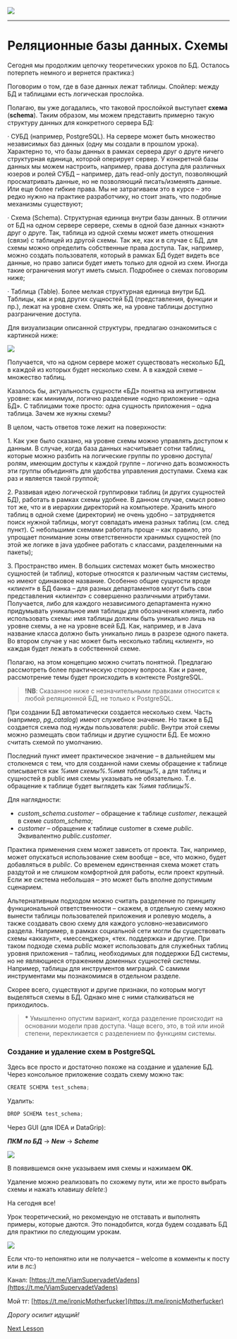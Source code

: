![](../../commonmedia/header.png)

***

   

Реляционные базы данных. Схемы
==============================

Сегодня мы продолжим цепочку теоретических уроков по БД. Осталось потерпеть немного и вернется практика:)

Поговорим о том, где в базе данных лежат таблицы. Спойлер: между БД и таблицами есть логическая прослойка.

Полагаю, вы уже догадались, что таковой прослойкой выступает **схема** (**schema**). Таким образом, мы можем представить примерно такую структуру данных для конкретного сервера БД:

· СУБД (например, PostgreSQL). На сервере может быть множество независимых баз данных (одну мы создали в прошлом урока). Характерно то, что базы данных в рамках сервера друг о друге ничего структурная единица, которой оперирует сервер. У конкретной базы данных мы можем настроить, например, права доступа для различных юзеров и ролей СУБД – например, дать read-only доступ, позволяющий просматривать данные, но не позволяющий писать/изменять данные. Или еще более гибкие права. Мы не затрагиваем это в курсе – это редко нужно на практике разработчику, но стоит знать, что подобные механизмы существуют;

· Схема (Schema). Структурная единица внутри базы данных. В отличии от БД на одном сервере сервере, схемы в одной базе данных «знают» друг о друге. Так, таблица из одной схемы может иметь отношения (связи) с таблицей из другой схемы. Так же, как и в случае с БД, для схемы можно определить собственные права доступа. Так, например, можно создать пользователя, который в рамках БД будет видеть все данные, но право записи будет иметь только для одной из схем. Иногда такие ограничения могут иметь смысл. Подробнее о схемах поговорим ниже;

· Таблица (Table). Более мелкая структурная единица внутри БД. Таблицы, как и ряд других сущностей БД (представления, функции и пр.), лежат на уровне схем. Опять же, на уровне таблицы доступно разграничение доступа.

Для визуализации описанной структуры, предлагаю ознакомиться с картинкой ниже:

![](bb961f3c96dc6e966101b.png)

Получается, что на одном сервере может существовать несколько БД, в каждой из которых будет несколько схем. А в каждой схеме – множество таблиц.

Казалось бы, актуальность сущности «БД» понятна на интуитивном уровне: как минимум, логично разделение «одно приложение – одна БД». С таблицами тоже просто: одна сущность приложения – одна таблица. Зачем же нужны схемы?

В целом, часть ответов тоже лежит на поверхности:

1\. Как уже было сказано, на уровне схемы можно управлять доступом к данным. В случае, когда база данных насчитывает сотни таблиц, которые можно разбить на логические группы по уровню доступа/ролям, имеющим доступы к каждой группе – логично дать возможность эти группы объединять для удобства управления доступами. Схема как раз и является такой группой;

2\. Развивая идею логической группировки таблиц (и других сущностей БД), работать в рамках схемы удобнее. В данном случае, смысл ровно тот же, что и в иерархии директорий на компьютере. Хранить много таблиц в одной схеме (директории) не очень удобно – затрудняется поиск нужной таблицы, могут совпадать имена разных таблиц (см. след пункт). С небольшими схемами работать проще – как правило, это упрощает понимание зоны ответственности хранимых сущностей (по этой же логике в java удобнее работать с классами, разделенными на пакеты);

3\. Пространство имен. В больших системах может быть множество сущностей (и таблиц), которые относятся к различным частям системы, но имеют одинаковое название. Особенно общие сущности вроде «_клиент_» в БД банка – для разных департаментов могут быть свои представления «_клиента_» с совершенно различными атрибутами. Получается, либо для каждого независимого департамента нужно придумывать уникальное имя таблицы для обозначения клиента, либо использовать схемы: имя таблицы должны быть уникально лишь на уровне схемы, а не на уровне всей БД. Как, например, и в Java название класса должно быть уникально лишь в разрезе одного пакета. Во втором случае у нас может быть несколько таблиц «_клиент_», но каждая будет лежать в собственной схеме.

Полагаю, на этом концепцию можно считать понятной. Предлагаю рассмотреть более практическую сторону вопроса. Как и ранее, рассмотрение темы будет происходить в контексте PostgreSQL.

> **!NB**: Сказанное ниже с незначительными правками относится к любой реляционной БД, не только к PostgreSQL.

При создании БД автоматически создается несколько схем. Часть (например, _pg\_catalog_) имеют служебное значение. Но также в БД создается схема под нужды пользователя: _public_. Внутри этой схемы можно размещать свои таблицы и другие сущности БД. Ее можно считать схемой по умолчанию.

Последний пункт имеет практическое значение – в дальнейшем мы столкнемся с тем, что для созданной нами схемы обращение к таблице описывается как _%имя схемы%.%имя таблицы%_, а для таблиц и сущностей в public имя схемы указывать не обязательно. Т.е. обращение к таблице будет выглядеть как _%имя таблицы%_.

Для наглядности:

*   _custom\_schema.customer_ – обращение к таблице _customer_, лежащей в схеме _custom\_schema_;
*   _customer_ – обращение к таблице customer в схеме _public_. Эквивалентно _public.customer_.

Практика применения схем может зависеть от проекта. Так, например, может опускаться использование схем вообще – все, что можно, будет добавляться в _public_. Со временем единственная схема может стать раздутой и не слишком комфортной для работы, если проект крупный. Если же система небольшая – это может быть вполне допустимым сценарием.

Альтернативным подходом можно считать разделение по принципу функциональной ответственности – скажем, в отдельную схему можно вынести таблицы пользователей приложения и ролевую модель, а также создавать свою схему для каждого условно-независимого раздела. Например, в рамках социальной сети могли бы существовать схемы «аккаунт», «мессенджер», «тех. поддержка» и другие. При таком подходе схема _public_ может использовать для служебных таблиц уровня приложения – таблиц, необходимых для поддержки БД системы, но не являющиеся отражением доменных сущностей системы. Например, таблицы для инструментов миграций. С самими инструментами мы познакомимся в отдельном разделе.

Скорее всего, существуют и другие признаки, по которым могут выделяться схемы в БД. Однако мне с ними сталкиваться не приходилось.

> **\*** Умышленно опустим вариант, когда разделение происходит на основании модели прав доступа. Чаще всего, это, в той или иной степени, перекликается с разделением по функциям системы.

### Создание и удаление схем в PostgreSQL

Здесь все просто и достаточно похоже на создание и удаление БД. Через консольное приложение создать схему можно так:

```java
CREATE SCHEMA test_schema;
```

Удалить:

```java
DROP SCHEMA test_schema;
```

Через GUI (для IDEA и DataGrip):

**_ПКМ по БД_** -> **_New_** \-> **_Scheme_**

![](b7dd6b8d8c2c01fde95a1.png)

В появившемся окне указываем имя схемы и нажимаем **OK**.

Удаление можно реализовать по схожему пути, или же просто выбрать схемы и нажать клавишу _delete_:)

На сегодня все!

Урок теоретический, но рекомендую не отставать и выполнять примеры, которые даются. Это понадобится, когда будем создавать БД для практики по следующим урокам.

![](../../commonmedia/footer.png)

Если что-то непонятно или не получается – welcome в комменты к посту или в лс:)

Канал: [https://t.me/ViamSupervadetVadens](https://t.me/ViamSupervadetVadens)

Мой тг: [https://t.me/ironicMotherfucker](https://t.me/ironicMotherfucker)

_Дорогу осилит идущий!_

[Next Lesson](../82/Osnovnye-terminy-relyacionnyh-BD-i-chto-takoe-SQL-DDL-DML-etc.md)
